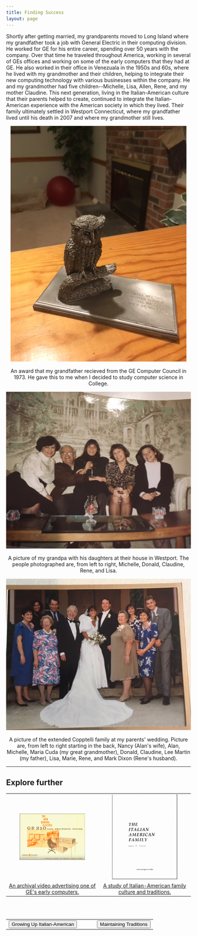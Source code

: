 ```yaml
---
title: Finding Success
layout: page
---
```


Shortly after getting married, my grandparents moved to Long Island where my grandfather took a job with General Electric in their computing division. He worked for GE for his entire career, spending over 50 years with the company.  Over that time he traveled throughout America, working in several of GEs offices and working on some of the early computers that they had at GE.  He also worked in their office in Venezuala in the 1950s and 60s, where he lived with my grandmother and their children, helping to integrate their new computing technology with various businesses within the company.  He and my grandmother had five children--Michelle, Lisa, Allen, Rene, and my mother Claudine.  This next generation, living in the Italian-American culture that their parents helped to create, continued to integrate the Italian-American experience with the American society in which they lived.  Their family ultimately settled in Westport Connecticut, where my grandfather lived until his death in 2007 and where my grandmother still lives.

<center>
  <img src="https://raw.githubusercontent.com/dmartin4/LATS-232/master/img/award.png"/>
  <p>An award that my grandfather recieved from the GE Computer Council in 1973.  He gave this to me when I decided to study computer science in College.</p>
</center>

<center>
  <img src="https://raw.githubusercontent.com/dmartin4/LATS-232/master/img/gpa_girls.png"/>
  <p>A picture of my grandpa with his daughters at their house in Westport.  The people photographed are, from left to right, Michelle, Donald, Claudine, Rene, and Lisa.</p>
</center>

<center>
  <img src="https://raw.githubusercontent.com/dmartin4/LATS-232/master/img/marriage.png"/>
  <p>A picture of the extended Copptelli family at my parents' wedding.  Picture are, from left to right starting in the back, Nancy (Alan's wife), Alan, Michelle, Maria Cuda (my great grandmother), Donald, Claudine, Lee Martin (my father), Lisa, Marie, Rene,  and Mark Dixon (Rene's husband).</p>
</center>

---

## Explore further

<center>
<table style="width:100%">
  <col width="50%">
  <col width="50%">
  <tr>
    <td>
      <center>
       <img src="https://raw.githubusercontent.com/dmartin4/LATS-232/master/img/comp_thumb.png" width="75%" height="75%"/>
     </center>
    </td>
    <td>
     <center>
       <img src="https://raw.githubusercontent.com/dmartin4/LATS-232/master/img/fam_thumb.png" width="75%" height="75%"/>
     </center>
    </td>
  </tr>
  <tr>
    <td>
     <center>
      <a href="https://www.youtube.com/watch?v=QfHMu75cfjg">An archival video advertising one of GE's early computers.</a>
     </center>
    </td>
    <td>
     <center>
     <a href="http://cmsny.org/wp-content/uploads/2016/02/Tomasi-The-Italian-American-Family.pdf">A study of Italian-American family culture and traditions.</a>
     </center>
    </td>
  </tr>
</table>
</center>

<br><br>

<center>
<table style="width:100%">
  <col width="50%">
  <col width="50%">
  <tr>
    <td>
      <div align="left">
       <a href="http://dmartin4.github.io/LATS-232/assim"><button name="button" onclick="http://dmartin4.github.io/LATS-232/assim">Growing Up Italian-American</button></a>
      </div>
    </td>
    <td>
     <div align="right">
      <a href="http://dmartin4.github.io/LATS-232/success"><button name="button" onclick="http://dmartin4.github.io/LATS-232/success">Maintaining Traditions</button></a>
      </div>
    </td>
  </tr>
 </table>
 </center>
  
  

